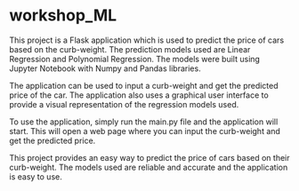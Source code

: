 # workshop_ML
This project is a Flask application which is used to predict the price of cars based on the curb-weight. The prediction models used are Linear Regression and Polynomial Regression. The models were built using Jupyter Notebook with Numpy and Pandas libraries. 

The application can be used to input a curb-weight and get the predicted price of the car. The application also uses a graphical user interface to provide a visual representation of the regression models used.

To use the application, simply run the main.py file and the application will start. This will open a web page where you can input the curb-weight and get the predicted price.

This project provides an easy way to predict the price of cars based on their curb-weight. The models used are reliable and accurate and the application is easy to use.
